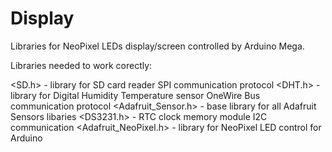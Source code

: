 # Display

Libraries for NeoPixel LEDs display/screen controlled by Arduino Mega.

Libraries needed to work corectly:

<SD.h> - 			library for SD card reader SPI communication protocol
<DHT.h> - 			library for Digital Humidity Temperature sensor OneWire Bus communication protocol
<Adafruit_Sensor.h> - 		base library for all Adafruit Sensors libaries
<DS3231.h> - 			RTC clock memory module I2C communication
<Adafruit_NeoPixel.h> -		library for NeoPixel LED control for Arduino 